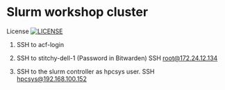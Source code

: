 # Slurm workshop cluster

License [![LICENSE](https://img.shields.io/github/license/KrisTnv/sem.svg?style=flat-square)](https://github.com/KrisTnv/sem/blob/master/LICENSE)

1) SSH to acf-login
 
2) SSH to stitchy-dell-1 (Password in Bitwarden)
   SSH root@172.24.12.134

3) SSH to the slurm controller as hpcsys user. 
   SSH hpcsys@192.168.100.152

